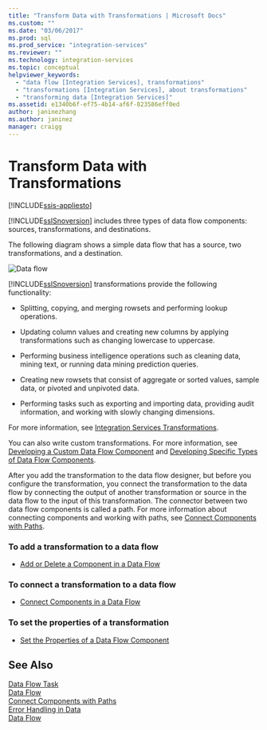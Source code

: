 ```yaml
---
title: "Transform Data with Transformations | Microsoft Docs"
ms.custom: ""
ms.date: "03/06/2017"
ms.prod: sql
ms.prod_service: "integration-services"
ms.reviewer: ""
ms.technology: integration-services
ms.topic: conceptual
helpviewer_keywords: 
  - "data flow [Integration Services], transformations"
  - "transformations [Integration Services], about transformations"
  - "transforming data [Integration Services]"
ms.assetid: e1340b6f-ef75-4b14-af6f-823586eff0ed
author: janinezhang
ms.author: janinez
manager: craigg
---
```

# Transform Data with Transformations

[!INCLUDE[ssis-appliesto](../../../includes/ssis-appliesto-ssvrpluslinux-asdb-asdw-xxx.md)]


  [!INCLUDE[ssISnoversion](../../../includes/ssisnoversion-md.md)] includes three types of data flow components: sources, transformations, and destinations.  
  
 The following diagram shows a simple data flow that has a source, two transformations, and a destination.  
  
 ![Data flow](../../../integration-services/data-flow/media/mw-dts-08.gif "Data flow")  
  
 [!INCLUDE[ssISnoversion](../../../includes/ssisnoversion-md.md)] transformations provide the following functionality:  
  
-   Splitting, copying, and merging rowsets and performing lookup operations.  
  
-   Updating column values and creating new columns by applying transformations such as changing lowercase to uppercase.  
  
-   Performing business intelligence operations such as cleaning data, mining text, or running data mining prediction queries.  
  
-   Creating new rowsets that consist of aggregate or sorted values, sample data, or pivoted and unpivoted data.  
  
-   Performing tasks such as exporting and importing data, providing audit information, and working with slowly changing dimensions.  
  
 For more information, see [Integration Services Transformations](../../../integration-services/data-flow/transformations/integration-services-transformations.md).  
  
 You can also write custom transformations. For more information, see [Developing a Custom Data Flow Component](../../../integration-services/extending-packages-custom-objects/data-flow/developing-a-custom-data-flow-component.md) and [Developing Specific Types of Data Flow Components](../../../integration-services/extending-packages-custom-objects-data-flow-types/developing-specific-types-of-data-flow-components.md).  
  
 After you add the transformation to the data flow designer, but before you configure the transformation, you connect the transformation to the data flow by connecting the output of another transformation or source in the data flow to the input of this transformation. The connector between two data flow components is called a path. For more information about connecting components and working with paths, see [Connect Components with Paths](https://msdn.microsoft.com/library/05633e4c-1370-4b05-802b-f36b07dd71c8).  
  
### To add a transformation to a data flow  
  
-   [Add or Delete a Component in a Data Flow](../../../integration-services/data-flow/add-or-delete-a-component-in-a-data-flow.md)  
  
### To connect a transformation to a data flow  
  
-   [Connect Components in a Data Flow](../../../integration-services/data-flow/connect-components-in-a-data-flow.md)  
  
### To set the properties of a transformation  
  
-   [Set the Properties of a Data Flow Component](../../../integration-services/data-flow/set-the-properties-of-a-data-flow-component.md)  
  
## See Also  
 [Data Flow Task](../../../integration-services/control-flow/data-flow-task.md)   
 [Data Flow](../../../integration-services/data-flow/data-flow.md)   
 [Connect Components with Paths](https://msdn.microsoft.com/library/05633e4c-1370-4b05-802b-f36b07dd71c8)   
 [Error Handling in Data](../../../integration-services/data-flow/error-handling-in-data.md)   
 [Data Flow](../../../integration-services/data-flow/data-flow.md)  
  
  
